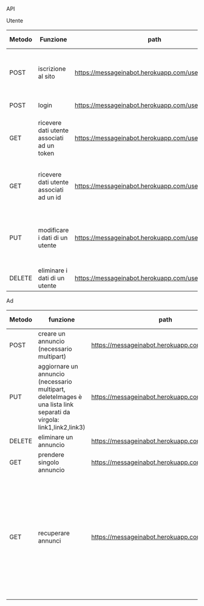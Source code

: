 API

Utente

| Metodo | Funzione | path | parametri input | parametri output |
| ------ | -------- | ---- | --------------- | ---------------- |
| POST | iscrizione al sito | https://messageinabot.herokuapp.com/users | name, surname, email, password (image, phone) | success, token |
| POST | login | https://messageinabot.herokuapp.com/users/login | email, password | success, token |
| GET | ricevere dati utente associati ad un token | https://messageinabot.herokuapp.com/users | token | success, name, surname, email, image, phone |
| GET | ricevere dati utente associati ad un id | https://messageinabot.herokuapp.com/users/<user_id> |  | success, name, surname, email, image, phone |
| PUT | modificare i dati di un utente | https://messageinabot.herokuapp.com/users/<user_id> | token, (name, surname, email, password image, phone) | success, log |
| DELETE | eliminare i dati di un utente | https://messageinabot.herokuapp.com/users/<user_id> | token | success, log |

Ad

| Metodo | funzione | path | parametri input | parametri output |
| ------ | -------- | ---- | --------------- | ---------------- |
| POST | creare un annuncio (necessario multipart) | https://messageinabot.herokuapp.com/ads | title, desc, category, price (images), token | success |
| PUT | aggiornare un annuncio (necessario multipart, deleteImages è una lista link separati da virgola: link1,link2,link3) | https://messageinabot.herokuapp.com/ads/<id_ad> | (title, desc, category, price images, deleteImages), token | success |
| DELETE | eliminare un annuncio | https://messageinabot.herokuapp.com/ads/<id_ad> | token | success |
| GET | prendere singolo annuncio | https://messageinabot.herokuapp.com/ads/<id_ad> |  | success, ad |
| GET | recuperare annunci | https://messageinabot.herokuapp.com/ads | (q (query da fare), category (deve essere una tra "libri", "appunti", "stage/lavoro", "ripetizioni","eventi"), lessThan, limit, offset, fromLast (booleano, di default false), title (stringa, se definita si cerca solo annunci con questo titolo), user (inserire id). Se non si definisce alcun parametro ritorna TUTTI gli ads del DB | success, ads (array) |

